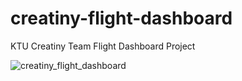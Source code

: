 # creatiny-flight-dashboard
KTU Creatiny Team Flight Dashboard Project

![creatiny_flight_dashboard](https://user-images.githubusercontent.com/77643854/216204181-ad3a46d8-1c4a-4ba3-85cc-c4d996fa9a18.png)

